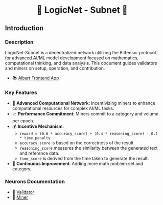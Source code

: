# <center>🧠 LogicNet - Subnet 🤖</center>

## Introduction

### Description
LogicNet-Subnet is a decentralized network utilizing the Bittensor protocol for advanced AI/ML model development focused on mathematics, computational thinking, and data analysis. This document guides validators and miners on setup, operation, and contribution.

- 📚 [Albert Frontend App](https://albert.aitprotocol.ai/)

### Key Features
- 🚀 **Advanced Computational Network**: Incentivizing miners to enhance computational resources for complex AI/ML tasks.
- 📈 **Performance Commitment**: Miners commit to a category and volume per epoch.
- 💰 **Incentive Mechanism**: 
  - `reward = (0.6 * accuracy_score) + (0.4 * reasoning_score) - 0.1 * time_penalty`
  - `accuracy_score` is based on the correctness of the result.
  - `reasoning_score` measures the similarity between the generated text and reference data.
  - `time_score` is derived from the time taken to generate the result.
- 🌟 **Continuous Improvement**: Adding more math problem set and category.

### Neurons Documentation
- 📖 [Validator](docs/VALIDATOR.md)
- 📖 [Miner](docs/MINER.md)